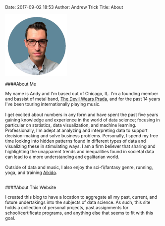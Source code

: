 ﻿Date: 2017-09-02 18:53 
Author: Andrew Trick 
Title: About

<img src="../img/1.png" style="width: 200px;"/>

<br>

 
####About Me

My name is Andy and I'm based out of Chicago, IL. I'm a founding member and bassist of metal band, <a href="https://www.tdwpband.com/">The Devil Wears Prada</a>, and for the past 14 years I've been touring internationally playing music. 
<br><br>
I get excited about numbers in any form and have spent the past five years gaining knowledge and experience in the world of data science; focusing in particular on statistics, data visualization, and machine learning. Professionally, I'm adept at analyzing and interpreting data to support decision-making and solve business problems. Personally, I spend my free time looking into hidden patterns found in different types of data and visualizing these in stimulating ways. I am a firm believer that sharing and highlighting the unapparent trends and inequalities found in societal data can lead to a more understanding and egalitarian world. 
<br><br>
Outside of data and music, I also enjoy the sci-fi/fantasy genre, running, yoga, and training <a href="http://www.japaneseculturecenter.com/">Aikido</a>.
 
<br>
####About This Website

I created this blog to have a location to aggregate all my past, current, and future undertakings into the subjects of data science. As such, this site holds a collection of personal projects, past assignments for school/certificate programs, and anything else that seems to fit with this goal. 